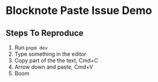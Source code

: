 # Blocknote Paste Issue Demo

## Steps To Reproduce

1. Run `pnpm dev`
2. Type something in the editor
3. Copy part of the the text, Cmd+C
4. Arrow down and paste, Cmd+V
5. Boom
